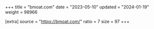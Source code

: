 +++
title = "bmoat.com"
date = "2023-05-10"
updated = "2024-01-19"
weight = 98966

[extra]
source = "https://bmoat.com/"
ratio = 7
size = 97
+++

